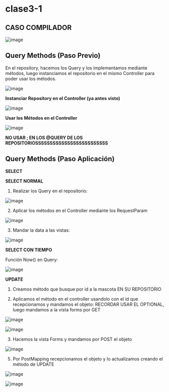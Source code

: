 # clase3-1

## CASO COMPILADOR

![image](https://github.com/SergioABS-GTICS/clase3-1/assets/154263057/080c4c58-cd61-4e8e-8677-06afbf753657)

## Query Methods (Paso Previo)

En el repository, hacemos los Query y los implementamos mediante métodos, luego instanciamos el repositorio en el mismo Controller para poder usar los métodos.

![image](https://github.com/SergioABS-GTICS/clase3-1/assets/154263057/a7dcfbda-03c8-4203-a18a-fac7dc882e27)

**Instanciar Repository en el Controller (ya antes visto)**

![image](https://github.com/SergioABS-GTICS/clase3-1/assets/154263057/65f42949-60fb-445b-8f10-813205af5e27)

**Usar los Métodos en el Controller**

![image](https://github.com/SergioABS-GTICS/clase3-1/assets/154263057/2d61f753-45cf-4986-9e2f-fd5b066128af)

**NO USAR ; EN LOS @QUERY DE LOS REPOSITORIOSSSSSSSSSSSSSSSSSSSSSSSSS**

## Query Methods (Paso Aplicación)

**SELECT**

**SELECT NORMAL**

1) Realizar los Query en el repositorio:
   
![image](https://github.com/SergioABS-GTICS/clase3-1/assets/154263057/f82ed572-9d40-45b5-abef-50c46c8429f3)

2) Aplicar los métodos en el Controller mediante los RequestParam 

![image](https://github.com/SergioABS-GTICS/clase3-1/assets/154263057/248110cb-b6e1-4d8d-8599-52058042bc3f)

3) Mandar la data a las vistas:
   
![image](https://github.com/SergioABS-GTICS/clase3-1/assets/154263057/0da0eb1c-038f-4483-b7c7-84bb4c2a7f70)

**SELECT CON TIEMPO**

Función Now() en Query:

![image](https://github.com/SergioABS-GTICS/clase3-1/assets/154263057/e3784eeb-e383-4254-bc12-2af2d32c6b02)


**UPDATE**

1) Creamos método que busque por id a la mascota EN SU REPOSITORIO 

2) Aplicamos el método en el controller usandolo con el id que recepcionamos y mandamos el objeto: RECORDAR USAR EL OPTIONAL, luego mandamos a la vista forms por GET


![image](https://github.com/SergioABS-GTICS/clase3-1/assets/154263057/cedfb5cd-e293-4d09-b8b7-b3e81af4cc32)

   
![image](https://github.com/SergioABS-GTICS/clase3-1/assets/154263057/b0147219-a172-4491-b6a5-bf8db6737d5b)

3) Hacemos la vista Forms y mandamos por POST el objeto
   
![image](https://github.com/SergioABS-GTICS/clase3-1/assets/154263057/18cbc7d5-ea5a-4190-8036-2f935d49f83f)

5) Por PostMapping recepcionamos el objeto y lo actualizamos creando el método de UPDATE
   
![image](https://github.com/SergioABS-GTICS/clase3-1/assets/154263057/83bb99db-8232-4089-8ada-1e1dbfd99a69)


![image](https://github.com/SergioABS-GTICS/clase3-1/assets/154263057/2045d0d3-3c41-435f-bc3f-9792796f8407)





